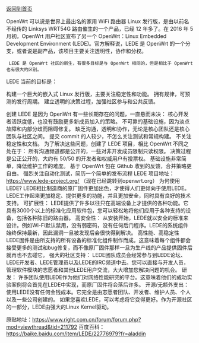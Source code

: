 [返回到首页](http://www.yaof.org/)   

OpenWrt 可以说是世界上最出名的家用 WiFi 路由器 Linux 发行版，是由以前名不经传的 Linksys WRT54G 路由催生的一个产品，已经 12 年多了。在 2016 年 5 月初，OpenWrt 用户社区宣布了另一个 OpenWrt：Linux Embedded Development Environment (LEDE)。官方解释说，LEDE 是 OpenWrt 的一个分支，或者说是副产品，该项目主要关注透明性，协作和分权。


     LEDE 是 OpenWrt 社区的新生，有很多目标是与 OpenWrt 相同的，但是相比于 OpenWrt 也有很大的区别。
LEDE 当前的目标是：

构建一个巨大的嵌入式 Linux 发行版，主要关注稳定性和功能。
拥有规律，可预测的发行周期。
建立透明的决策过程，加强社区参与和公共反馈。

创建 LEDE 是因为 OpenWrt 有一些长期存在的问题，一直悬而未决：
核心开发者活跃度低，也没有鼓励更多新成员加入的策略。
不可靠的基础设施，因为淡点故障和内部分歧而阻碍修复。
缺乏沟通，透明和协作，无论是核心团队还是核心团队与社区之间。
提交 commit 的人较少，不怎么关注测试和常规构建。
不关注稳定性和文档。
为了解决这些问题，创建了 LEDE 项目，相比 OpenWrt 不同之处在于：
所有沟通频道都是公开的，一些对非开发成员限制只读权限。
决策过程是公正公开的，大约有 50/50 的开发者和权威用户有投票权。
基础设施非常简单，降低维护工作的难度。
基于 OpenWrt 包在 Github 收到的反馈，合并策略更自由。
强烈关注自动化测试，简历一个简单的发布流程
LEDE 项目地址：https://www.lede-project.org/  （现在已经跳转到openwrt.org）
为何使用LEDE?
    LEDE相比制造商的原厂固件更加出色，才使得人们更倾向于使用LEDE。LEDE工作起来更加稳定、提供更多的功能，并且更加安全，同时具有良好的技术支持。
可扩展性： LEDE提供了许多以往只在高端设备上才提供的各种功能。它具有3000个以上的标准化应用软件包，您可以轻松地将他们应用于各种支持的设备，包括各种陈旧的路由器。
高安全性： 从安装开始，LEDE就以安全的标准来设计。例如Wi-Fi默认禁用，没有弱密码，没有任何后门程序。LEDE的系统组件始终保持最新，因此漏洞一旦被发现后会很快得到解决。
高性能、高稳定性 LEDE固件是由所支持的所有设备的标准化组件制作而成。这意味着每个组件都会接受更多的测试和bug修复，而不像原厂固件那样一旦为生产线的产品提供固件后就再也不去碰它。
强大的社区支持： LEDE团队成员会经常参与到LEDE论坛、LEDE开发者、LEDE管理员以及LEDE的IRC频道中去。您可以直接与开发人员，管理软件模块的志愿者和其他LEDE用户交流，大大增加您解决问题的机会。
研发： 许多团队使用LEDE作为他们对网络性能研究的平台。这意味着他们的成功实验案例将会首先在LEDE中实现，而原厂固件将会落后许多。
开源/无额外支出： 使用LEDE没有任何金钱成本。它完全是由志愿者团队、开发者、维护人员、个人以及一些公司创建的。 如果您喜欢LEDE，可以考虑将它变得更好。作为开源社区的一部分，LEDE由强大的Linux Kernel驱动。

原贴地址：https://www.right.com.cn/forum/forum.php?mod=viewthread&tid=211792
百度百科：https://baike.baidu.com/item/LEDE/22776979?fr=aladdin
